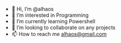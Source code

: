 - 👋 Hi, I’m @alhaos
- 👀 I’m interested in Programming 
- 🌱 I’m currently learning Powershell
- 💞️ I’m looking to collaborate on any projects
- 📫 How to reach me alhaos@gmail.com

<!---
alhaos/alhaos is a ✨ special ✨ repository because its `README.md` (this file) appears on your GitHub profile.
You can click the Preview link to take a look at your changes.
--->
